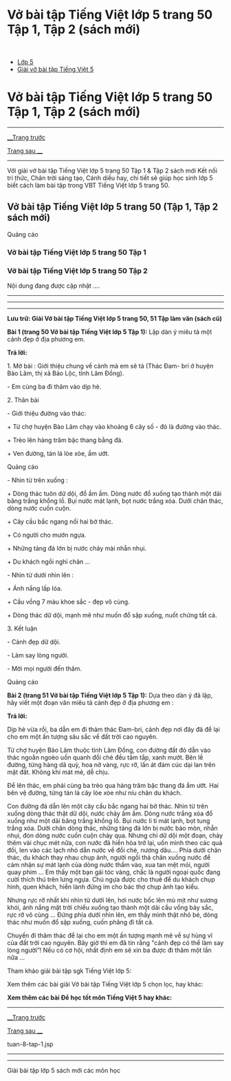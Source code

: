 # Vở bài tập Tiếng Việt lớp 5 trang 50 Tập 1, Tập 2 (sách mới)

﻿

  * [Lớp 5](https://vietjack.com/series/lop-5.jsp)
  * [Giải vở bài tập Tiếng Việt 5](https://vietjack.com/giai-vo-bai-tap-tieng-viet-5/index.jsp)



# Vở bài tập Tiếng Việt lớp 5 trang 50 Tập 1, Tập 2 (sách mới)

* * *

[__Trang trước](https://vietjack.com/giai-vo-bai-tap-tieng-viet-5/tuan-8-tap-1.jsp)

[Trang sau __](https://vietjack.com/giai-vo-bai-tap-tieng-viet-5/tuan-8-tap-1.jsp)

* * *

Với giải vở bài tập Tiếng Việt lớp 5 trang 50 Tập 1 & Tập 2 sách mới Kết nối tri thức, Chân trời sáng tạo, Cánh diều hay, chi tiết sẽ giúp học sinh lớp 5 biết cách làm bài tập trong VBT Tiếng Việt lớp 5 trang 50.

## Vở bài tập Tiếng Việt lớp 5 trang 50 (Tập 1, Tập 2 sách mới)

Quảng cáo

### Vở bài tập Tiếng Việt lớp 5 trang 50 Tập 1

### Vở bài tập Tiếng Việt lớp 5 trang 50 Tập 2

Nội dung đang được cập nhật ....

* * *

* * *

* * *

**Lưu trữ: Giải Vở bài tập Tiếng Việt lớp 5 trang 50, 51 Tập làm văn (sách cũ)**

**Bài 1 (trang 50 Vở bài tập Tiếng Việt lớp 5 Tập 1):** Lập dàn ý miêu tả một cảnh đẹp ở địa phương em.

**Trả lời:**

1\. Mở bài : Giới thiệu chung về cảnh mà em sẽ tả (Thác Đam- bri ở huyện Bảo Lâm, thị xã Bảo Lộc, tỉnh Lâm Đồng).

\- Em cùng ba đi thăm vào dịp hè.

2\. Thân bài

\- Giới thiệu đường vào thác:

\+ Từ chợ huyện Bảo Lâm chạy vào khoảng 6 cây số - đó là đường vào thác.

\+ Trèo lên hàng trăm bậc thang bằng đá.

\+ Ven đường, tán lá lòe xòe, ẩm ướt.

Quảng cáo

\- Nhìn từ trên xuống :

\+ Dòng thác tuôn dữ dội, đổ ầm ầm. Dòng nước đổ xuống tạo thành một dải băng trắng khổng lồ. Bụi nước mát lạnh, bọt nước trắng xóa. Dưới chân thác, dòng nước cuồn cuộn. 

\+ Cây cầu bắc ngang nối hai bờ thác.

\+ Có người cho mướn ngựa.

\+ Những tảng đá lớn bị nước chảy mài nhẵn nhụi.

\+ Du khách ngồi nghỉ chân ...

\- Nhìn từ dưới nhìn lên :

\+ Ánh nắng lấp lóa.

\+ Cầu vồng 7 màu khoe sắc - đẹp vô cùng.

\+ Dòng thác dữ dội, mạnh mẽ như muốn đổ sập xuống, nuốt chửng tất cả.

3\. Kết luận

\- Cảnh đẹp dữ dội.

\- Làm say lòng người.

\- Mời mọi người đến thăm.

Quảng cáo

**Bài 2 (trang 51 Vở bài tập Tiếng Việt lớp 5 Tập 1):** Dựa theo dàn ý đã lập, hãy viết một đoạn văn miêu tả cảnh đẹp ở địa phương em :

**Trả lời:**

Dịp hè vừa rồi, ba dẫn em đi thảm thác Đam-bri, cảnh đẹp nơi đây đã để lại cho em một ấn tượng sâu sắc về đất trời cao nguyên. 

Từ chợ huyện Bảo Lâm thuộc tỉnh Lâm Đồng, con đường đất đỏ dẫn vào thác ngoằn ngoèo uốn quanh đồi chè đều tăm tắp, xanh mướt. Bên lề đường, từng hàng dã quỳ, hoa nở vàng, rực rỡ, lấn át đám cúc dại lan trên mặt đất. Không khí mát mẻ, dễ chịu. 

Để lên thác, em phải cùng ba trèo qua hàng trăm bậc thang đá ẩm ướt. Hai bên vệ đường, từng tán lá cây lòe xòe như níu chân du khách. 

Con đường đá dẫn lên một cây cầu bắc ngang hai bờ thác. Nhìn từ trên xuống dòng thác thật dữ dội, nước chảy ầm ầm. Dòng nước trắng xóa đổ xuống như một dải băng trắng khổng lồ. Bụi nước li ti mát lạnh, bọt tung trắng xóa. Dưới chân dòng thác, những tảng đá lớn bị nước bào mòn, nhẵn nhụi, đón dòng nước cuồn cuộn chảy qua. Nhưng chỉ dữ dội một đoạn, chảy thêm vài chục mét nữa, con nước đã hiền hòa trở lại, uốn mình theo các quả đồi, len vào các lạch nhỏ dẫn nước về đồi chè, nương dâu.... Phía dưới chân thác, du khách thay nhau chụp ảnh, người ngồi thả chân xuống nước để cảm nhận sự mát lạnh của dòng nước thấm vào, xua tan mệt mỏi, người quay phim ... Em thấy một bạn gái tóc vàng, chắc là người ngoại quốc đang cười thích thú trên lưng ngựa. Chú ngựa được cho thuê để du khách chụp hình, quen khách, hiền lành đứng im cho bác thợ chụp ảnh tạo kiểu. 

Nhưng rực rỡ nhất khi nhìn từ dưới lên, hơi nước bốc lên mù mịt như sương khói, ánh nắng mặt trời chiếu xuống tạo thành một dải cầu vồng bảy sắc, rực rỡ vô cùng ... Đứng phía dưới nhìn lên, em thấy mình thật nhỏ bé, dòng thác như muốn đổ sập xuống, cuốn phăng đi tất cả. 

Chuyến đi thăm thác để lại cho em một ấn tượng mạnh mẽ về sự hùng vĩ của đất trời cao nguyên. Bây giờ thì em đã tin rằng "cảnh đẹp có thể làm say lòng người”! Nếu có cơ hội, nhất định em sẽ xin ba được đi thăm một lần nữa ... 

Tham khảo giải bài tập sgk Tiếng Việt lớp 5:

Xem thêm các bài giải Vở bài tập Tiếng Việt lớp 5 chọn lọc, hay khác:

**Xem thêm các bài Để học tốt môn Tiếng Việt 5 hay khác:**

* * *

[__Trang trước](https://vietjack.com/giai-vo-bai-tap-tieng-viet-5/tuan-8-tap-1.jsp)

[Trang sau __](https://vietjack.com/giai-vo-bai-tap-tieng-viet-5/tuan-8-tap-1.jsp)

tuan-8-tap-1.jsp

* * *

* * *

Giải bài tập lớp 5 sách mới các môn học

